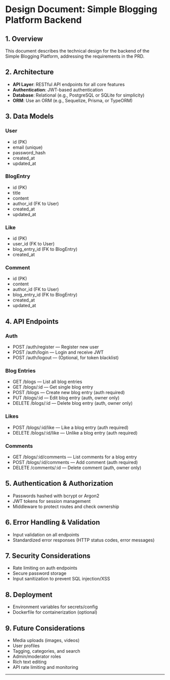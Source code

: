 # Design Document: Simple Blogging Platform Backend

## 1. Overview

This document describes the technical design for the backend of the Simple Blogging Platform, addressing the requirements in the PRD.

## 2. Architecture

- **API Layer**: RESTful API endpoints for all core features
- **Authentication**: JWT-based authentication
- **Database**: Relational (e.g., PostgreSQL or SQLite for simplicity)
- **ORM**: Use an ORM (e.g., Sequelize, Prisma, or TypeORM)

## 3. Data Models

### User

- id (PK)
- email (unique)
- password_hash
- created_at
- updated_at

### BlogEntry

- id (PK)
- title
- content
- author_id (FK to User)
- created_at
- updated_at

### Like

- id (PK)
- user_id (FK to User)
- blog_entry_id (FK to BlogEntry)
- created_at

### Comment

- id (PK)
- content
- author_id (FK to User)
- blog_entry_id (FK to BlogEntry)
- created_at
- updated_at

## 4. API Endpoints

### Auth

- POST /auth/register — Register new user
- POST /auth/login — Login and receive JWT
- POST /auth/logout — (Optional, for token blacklist)

### Blog Entries

- GET /blogs — List all blog entries
- GET /blogs/:id — Get single blog entry
- POST /blogs — Create new blog entry (auth required)
- PUT /blogs/:id — Edit blog entry (auth, owner only)
- DELETE /blogs/:id — Delete blog entry (auth, owner only)

### Likes

- POST /blogs/:id/like — Like a blog entry (auth required)
- DELETE /blogs/:id/like — Unlike a blog entry (auth required)

### Comments

- GET /blogs/:id/comments — List comments for a blog entry
- POST /blogs/:id/comments — Add comment (auth required)
- DELETE /comments/:id — Delete comment (auth, owner only)

## 5. Authentication & Authorization

- Passwords hashed with bcrypt or Argon2
- JWT tokens for session management
- Middleware to protect routes and check ownership

## 6. Error Handling & Validation

- Input validation on all endpoints
- Standardized error responses (HTTP status codes, error messages)

## 7. Security Considerations

- Rate limiting on auth endpoints
- Secure password storage
- Input sanitization to prevent SQL injection/XSS

## 8. Deployment

- Environment variables for secrets/config
- Dockerfile for containerization (optional)

## 9. Future Considerations

- Media uploads (images, videos)
- User profiles
- Tagging, categories, and search
- Admin/moderator roles
- Rich text editing
- API rate limiting and monitoring

---
